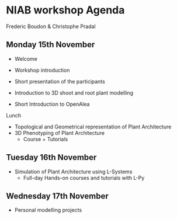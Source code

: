 # NIAB workshop Agenda

Frederic Boudon & Christophe Pradal
## Monday 15th November

 - Welcome
 - Workshop introduction
 - Short presentation of the participants

 - Introduction to 3D shoot and root plant modelling
 - Short Introduction to OpenAlea

Lunch

 - Topological and Geometrical representation of Plant Architecture
 - 3D Phenotyping of Plant Architecture
    - Course + Tutorials

## Tuesday 16th November

 - Simulation of Plant Architecture using L-Systems 
    - Full-day Hands-on courses and tutorials with L-Py

## Wednesday 17th November

 - Personal modelling projects 
